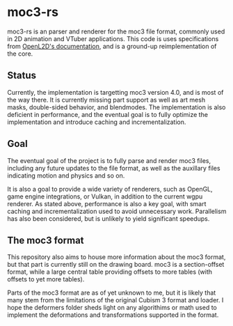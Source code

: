 #  moc3-rs

moc3-rs is an parser and renderer for the moc3 file format, commonly used
in 2D animation and VTuber applications. This code is uses specifications from 
[OpenL2D's documentation](https://github.com/OpenL2D/moc3ingbird), and is a
ground-up reimplementation of the core.

## Status

Currently, the implementation is targetting moc3 version 4.0, and is most of
the way there. It is currently missing part support as well as art mesh masks,
double-sided behavior, and blendmodes. The implementation is also deficient
in performance, and the eventual goal is to fully optimize the implementation
and introduce caching and incrementalization.

## Goal

The eventual goal of the project is to fully parse and render moc3 files, including
any future updates to the file format, as well as the auxillary files indicating
motion and physics and so on.

It is also a goal to provide a wide variety of renderers, such as OpenGL, game engine
integrations, or Vulkan, in addition to the current wgpu renderer. As stated above,
performance is also a key goal, with smart caching and incrementalization used
to avoid unnecessary work. Parallelism has also been considered, but is unlikely to
yield significant speedups.

## The moc3 format

This repository also aims to house more information about the moc3 format, but that
part is currently still on the drawing board. moc3 is a section-offset format, while
a large central table providing offsets to more tables (with offsets to yet more tables).

Parts of the moc3 format are as of yet unknown to me, but it is likely that many stem
from the limitations of the original Cubism 3 format and loader. I hope the deformers
folder sheds light on any algorithims or math used to implement the deformations and
transformations supported in the format.